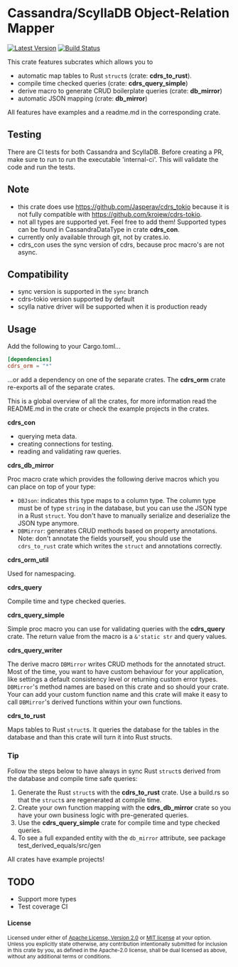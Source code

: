 # Cassandra/ScyllaDB Object-Relation Mapper

[![Latest Version](https://img.shields.io/crates/v/cdrs_orm.svg)](https://crates.io/crates/cdrs_orm)
[![Build Status](https://img.shields.io/github/workflow/status/jasperav/cdrs_orm/tests-cassandra/master)](https://github.com/jasperav/cdrs_orm/actions)

This crate features subcrates which allows you to
- automatic map tables to Rust `struct`s (crate: **cdrs_to_rust**).
- compile time checked queries (crate: **cdrs_query_simple**)
- derive macro to generate CRUD boilerplate queries (crate: **db_mirror**)
- automatic JSON mapping (crate: **db_mirror**)

All features have examples and a readme.md in the corresponding crate.
 
## Testing
There are CI tests for both Cassandra and ScyllaDB.
Before creating a PR, make sure to run to run the executable 'internal-ci'. This will validate the code and run the tests.

## Note
- this crate does use https://github.com/Jasperav/cdrs_tokio because it is not fully compatible with https://github.com/krojew/cdrs-tokio. 
- not all types are supported yet. Feel free to add them! Supported types can be found in CassandraDataType in crate **cdrs_con**.  
- currently only available through git, not by crates.io.
- cdrs_con uses the sync version of cdrs, because proc macro's are not async.

## Compatibility
- sync version is supported in the `sync` branch
- cdrs-tokio version supported by default
- scylla native driver will be supported when it is production ready

## Usage

Add the following to your Cargo.toml...

```toml
[dependencies]
cdrs_orm = "*"
```

...or add a dependency on one of the separate crates. The **cdrs_orm** crate re-exports all of the separate crates.

This is a global overview of all the crates, for more information read the README.md in the crate or check the example projects
in the crates.

**cdrs_con**
- querying meta data.
- creating connections for testing.
- reading and validating raw queries.

**cdrs_db_mirror**

Proc macro crate which provides the following derive macros which you can place on top of your type:
- `DBJson`: indicates this type maps to a column type. The column type must be of type `string` in the database, but
  you can use the JSON type in a Rust `struct`. You don't have to manually serialize and deserialize the JSON type anymore. 
- `DBMirror`: generates CRUD methods based on property annotations. Note: don't annotate the fields yourself, you should use the `cdrs_to_rust` crate which writes the
  `struct` and annotations correctly. 

**cdrs_orm_util**

Used for namespacing.

**cdrs_query**

Compile time and type checked queries.

**cdrs_query_simple**

Simple proc macro you can use for validating queries with the **cdrs_query** crate.
The return value from the macro is a `&'static str` and query values.

**cdrs_query_writer**

The derive macro `DBMirror` writes CRUD methods for the annotated struct.
Most of the time, you want to have custom behaviour for your application, like settings a default consistency level
or returning custom error types.
`DBMirror`'s method names are based on this crate and so should your crate. Your can add your custom function name
and this crate will make it easy to call `DBMirror`'s derived functions within your own functions.

**cdrs_to_rust**

Maps tables to Rust `struct`s. It queries the database for the tables in the database and than this crate will
turn it into Rust structs.

### Tip
Follow the steps below to have always in sync Rust `struct`s derived from the database and compile time safe queries:
1. Generate the Rust `struct`s with the **cdrs_to_rust** crate. Use a build.rs so that the `struct`s are regenerated at compile time.
2. Create your own function mapping with the **cdrs_db_mirror** crate so you have your own business logic with pre-generated queries.
3. Use the **cdrs_query_simple** crate for compile time and type checked queries.
4. To see a full expanded entity with the `db_mirror` attribute, see package test_derived_equals/src/gen 

All crates have example projects!

## TODO
- Support more types
- Test coverage CI

#### License
<sup>
Licensed under either of <a href="LICENSE-APACHE">Apache License, Version
2.0</a> or <a href="LICENSE-MIT">MIT license</a> at your option.
</sup>

<br>

<sub>
Unless you explicitly state otherwise, any contribution intentionally submitted
for inclusion in this crate by you, as defined in the Apache-2.0 license, shall
be dual licensed as above, without any additional terms or conditions.
</sub>
